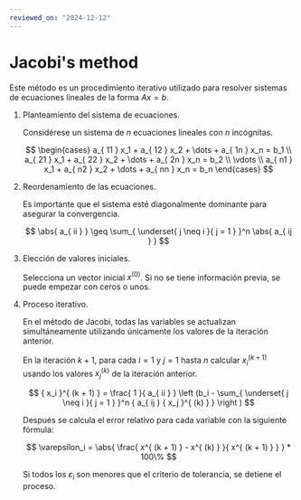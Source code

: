 ```yaml
---
reviewed_on: "2024-12-12"
---
```


# Jacobi's method

$$
\newcommand \norm[1]{ \left \lVert #1 \right \rVert }
\newcommand \abs[1]{ \left \lvert #1 \right \rvert }
$$

Este método es un procedimiento iterativo utilizado para resolver sistemas de ecuaciones lineales de la forma $A x = b$.

1. Planteamiento del sistema de ecuaciones.

	Considérese un sistema de $n$ ecuaciones lineales con $n$ incógnitas.

	$$
	\begin{cases}
		a_{ 11 } x_1 + a_{ 12 } x_2 + \dots + a_{ 1n } x_n = b_1 \\
		a_{ 21 } x_1 + a_{ 22 } x_2 + \dots + a_{ 2n } x_n = b_2 \\
		\vdots \\
		a_{ n1 } x_1 + a_{ n2 } x_2 + \dots + a_{ nn } x_n = b_n
	\end{cases}
	$$

2. Reordenamiento de las ecuaciones.

	Es importante que el sistema esté diagonalmente dominante para asegurar la convergencia.

	$$
	\abs{ a_{ ii } } \geq \sum_{ \underset{ j \neq i }{ j = 1 } }^n \abs{ a_{ ij } }
	$$

3. Elección de valores iniciales.

	Selecciona un vector inicial $x^{ (0) }$. Si no se tiene información previa, se puede empezar con ceros o unos.

4. Proceso iterativo.

	En el método de Jacobi, todas las variables se actualizan simultáneamente utilizando únicamente los valores de la iteración anterior.

	En la iteración $k + 1$, para cada $i = 1$ y $j = 1$ hasta $n$ calcular ${ x_i }^{ (k + 1) }$ usando los valores ${ x_j }^{ (k) }$ de la iteración anterior.

	$$
	{ x_i }^{ (k + 1) } = \frac{ 1 }{ a_{ ii } } \left (b_i - \sum_{ \underset{ j \neq i }{ j = 1 } }^n { a_{ ij } { x_j }^{ (k) } } \right )
	$$

	Después se calcula el error relativo para cada variable con la siguiente fórmula:

	$$
	\varepsilon_i = \abs{ \frac{ x^{ (k + 1) } - x^{ (k) } }{ x^{ (k + 1) } } } * 100\%
	$$

	Si todos los $\varepsilon_i$ son menores que el criterio de tolerancia, se detiene el proceso.
